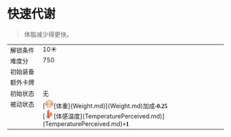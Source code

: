 # 快速代谢  
> 体脂减少得更快。  
  
<table class="table table-bordered" data-toggle="table"  data-show-header="false"><thead style="display:none"><tr ><th  style="width:15%;text-align:left;vertical-align:top;"  >名称</th><th  style="text-align:left;vertical-align:top;"  >值</th></tr></thead><tr ><td  style="width:15%;text-align:left;vertical-align:top;"  >解锁条件</td><td  style="text-align:left;vertical-align:top;"  >10☀️</td></tr><tr ><td  style="width:15%;text-align:left;vertical-align:top;"  >难度分</td><td  style="text-align:left;vertical-align:top;"  >750</td></tr><tr ><td  style="width:15%;text-align:left;vertical-align:top;"  >初始装备</td><td  style="text-align:left;vertical-align:top;"  ><div style="display:inline-block"></div>  
  
</td></tr><tr ><td  style="width:15%;text-align:left;vertical-align:top;"  >额外卡牌</td><td  style="text-align:left;vertical-align:top;"  ><div style="display:inline-block"></div>  
  
</td></tr><tr ><td  style="width:15%;text-align:left;vertical-align:top;"  >初始状态</td><td  style="text-align:left;vertical-align:top;"  >无</td></tr><tr ><td  style="width:15%;text-align:left;vertical-align:top;"  >被动状态</td><td  style="text-align:left;vertical-align:top;"  >[<div style="width:20px;display:inline-block;text-align:center"><img decoding="async" src="../wiki/Sprite/WeightNormal.png" href="a.md" style="max-width:20px;max-height:20px;"></div>[体重](Weight.md)](Weight.md)加成<span style="font-family:ui-monospace"><b>-0.25</b></span><br>[<div style="width:20px;display:inline-block;text-align:center"><img decoding="async" src="../wiki/Sprite/Hot.png" href="a.md" style="max-width:20px;max-height:20px;"></div>[体感温度](TemperaturePerceived.md)](TemperaturePerceived.md)<span style="font-family:ui-monospace"><b>+1</b></span></td></tr></tbody></table>  
  


<script>document.title="快速代谢 - 卡牌生存百科 Card Survival Wiki";</script>